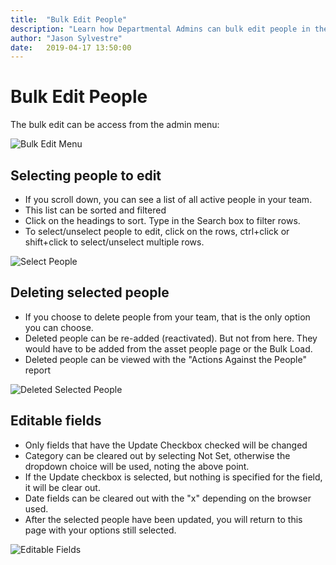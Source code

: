 ```yaml
---
title:  "Bulk Edit People"
description: "Learn how Departmental Admins can bulk edit people in their team"
author: "Jason Sylvestre"
date:   2019-04-17 13:50:00
---
```


# Bulk Edit People
The bulk edit can be access from the admin menu:

![Bulk Edit Menu](https://computing.caes.ucdavis.edu/media/peaks/admin-bulk-edit-menu.png "Bulk Edit Menu")

## Selecting people to edit
* If you scroll down, you can see a list of all active people in your team.
* This list can be sorted and filtered
* Click on the headings to sort. Type in the Search box to filter rows.
* To select/unselect people to edit, click on the rows, ctrl+click or shift+click to select/unselect multiple rows.

![Select People](https://computing.caes.ucdavis.edu/media/peaks/admin-buld-edit-select-people.png "Select People")

## Deleting selected people
* If you choose to delete people from your team, that is the only option you can choose.
* Deleted people can be re-added (reactivated). But not from here. They would have to be added from the asset people page or the Bulk Load.
* Deleted people can be viewed with the "Actions Against the People" report

![Deleted Selected People](https://computing.caes.ucdavis.edu/media/peaks/admin-bulk-edit-delete.png "Delete Selected People")

## Editable fields
* Only fields that have the Update Checkbox checked will be changed
* Category can be cleared out by selecting Not Set, otherwise the dropdown choice will be used, noting the above point.
* If the Update checkbox is selected, but nothing is specified for the field, it will be clear out.
* Date fields can be cleared out with the "x" depending on the browser used.
* After the selected people have been updated, you will return to this page with your options still selected.

 ![Editable Fields](https://computing.caes.ucdavis.edu/media/peaks/admin-bulk-edit-fields.png "Editable Fields")
